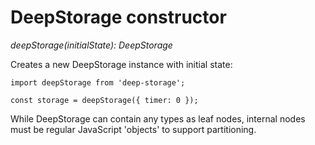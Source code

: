 # DeepStorage constructor

_deepStorage\(initialState\): DeepStorage_

Creates a new DeepStorage instance with initial state:

```
import deepStorage from 'deep-storage';

const storage = deepStorage({ timer: 0 });
```

While DeepStorage can contain any types as leaf nodes, internal nodes must be regular JavaScript 'objects' to support partitioning.

